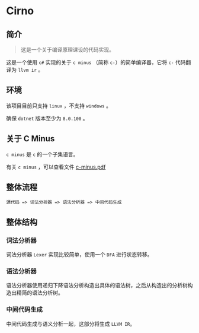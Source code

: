 # Cirno

## 简介

> 这是一个关于编译原理课设的代码实现。

这是一个使用 `c#` 实现的关于  `c minus` （简称 `c-`）的简单编译器，它将 `c-` 代码翻译为 `llvm ir` 。

## 环境

该项目目前只支持 `linux` ，不支持 `windows` 。

确保 `dotnet` 版本至少为 `8.0.100` 。

## 关于 C Minus

`c minus` 是 `c` 的一个子集语言。

有关 `c minus` ，可以查看文件 [c-minus.pdf](c-minus.pdf)

## 整体流程

```text
源代码 => 词法分析器 => 语法分析器 => 中间代码生成
```

## 整体结构

### 词法分析器

词法分析器 `Lexer` 实现比较简单，使用一个 `DFA` 进行状态转移。

### 语法分析器

语法分析器使用递归下降语法分析构造出具体的语法树，之后从构造出的分析树构造出精简的语法分析树。

### 中间代码生成

中间代码生成与语义分析一起，这部分将生成 `LLVM IR`。